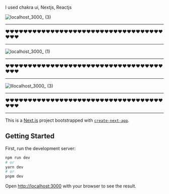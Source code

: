 I used chakra ui, Nextjs, Reactjs 











![localhost_3000_ (3)](https://user-images.githubusercontent.com/104231936/236060996-284016c0-d5a8-4653-91bb-e92f7a0c1454.png)
**********************************************************************************************
❤️❤️❤️❤️❤️❤️❤️❤️❤️❤️❤️❤️❤️❤️❤️❤️❤️❤️❤️❤️❤️❤️❤️❤️❤️❤️❤️❤️❤️❤️❤️❤️❤️❤️❤️❤️❤️❤️
**********************************************************************************************

![localhost_3000_ (1)](https://user-images.githubusercontent.com/104231936/236061026-5dde9052-db17-4df9-b210-08a4636687f6.png)

**********************************************************************************************
❤️❤️❤️❤️❤️❤️❤️❤️❤️❤️❤️❤️❤️❤️❤️❤️❤️❤️❤️❤️❤️❤️❤️❤️❤️❤️❤️❤️❤️❤️❤️❤️❤️❤️❤️❤️❤️❤️
**********************************************************************************************

![lllocalhost_3000_ (3)](https://user-images.githubusercontent.com/104231936/236061102-07c3c60d-aadc-4f1b-ad04-1ac1da7d18d2.png)

**********************************************************************************************
❤️❤️❤️❤️❤️❤️❤️❤️❤️❤️❤️❤️❤️❤️❤️❤️❤️❤️❤️❤️❤️❤️❤️❤️❤️❤️❤️❤️❤️❤️❤️❤️❤️❤️❤️❤️❤️❤️
**********************************************************************************************












This is a [Next.js](https://nextjs.org/) project bootstrapped with [`create-next-app`](https://github.com/vercel/next.js/tree/canary/packages/create-next-app).

## Getting Started

First, run the development server:

```bash
npm run dev
# or
yarn dev
# or
pnpm dev
```

Open [http://localhost:3000](http://localhost:3000) with your browser to see the result.









